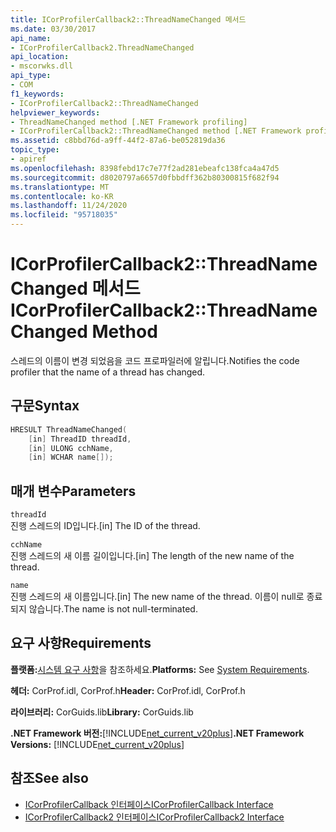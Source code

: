 ```yaml
---
title: ICorProfilerCallback2::ThreadNameChanged 메서드
ms.date: 03/30/2017
api_name:
- ICorProfilerCallback2.ThreadNameChanged
api_location:
- mscorwks.dll
api_type:
- COM
f1_keywords:
- ICorProfilerCallback2::ThreadNameChanged
helpviewer_keywords:
- ThreadNameChanged method [.NET Framework profiling]
- ICorProfilerCallback2::ThreadNameChanged method [.NET Framework profiling]
ms.assetid: c8bbd76d-a9ff-44f2-87a6-be052819da36
topic_type:
- apiref
ms.openlocfilehash: 8398febd17c7e77f2ad281ebeafc138fca4a47d5
ms.sourcegitcommit: d8020797a6657d0fbbdff362b80300815f682f94
ms.translationtype: MT
ms.contentlocale: ko-KR
ms.lasthandoff: 11/24/2020
ms.locfileid: "95718035"
---
```

# <a name="icorprofilercallback2threadnamechanged-method"></a><span data-ttu-id="d6962-102">ICorProfilerCallback2::ThreadNameChanged 메서드</span><span class="sxs-lookup"><span data-stu-id="d6962-102">ICorProfilerCallback2::ThreadNameChanged Method</span></span>

<span data-ttu-id="d6962-103">스레드의 이름이 변경 되었음을 코드 프로파일러에 알립니다.</span><span class="sxs-lookup"><span data-stu-id="d6962-103">Notifies the code profiler that the name of a thread has changed.</span></span>  
  
## <a name="syntax"></a><span data-ttu-id="d6962-104">구문</span><span class="sxs-lookup"><span data-stu-id="d6962-104">Syntax</span></span>  
  
```cpp  
HRESULT ThreadNameChanged(  
    [in] ThreadID threadId,  
    [in] ULONG cchName,  
    [in] WCHAR name[]);  
```  
  
## <a name="parameters"></a><span data-ttu-id="d6962-105">매개 변수</span><span class="sxs-lookup"><span data-stu-id="d6962-105">Parameters</span></span>  

 `threadId`  
 <span data-ttu-id="d6962-106">진행 스레드의 ID입니다.</span><span class="sxs-lookup"><span data-stu-id="d6962-106">[in] The ID of the thread.</span></span>  
  
 `cchName`  
 <span data-ttu-id="d6962-107">진행 스레드의 새 이름 길이입니다.</span><span class="sxs-lookup"><span data-stu-id="d6962-107">[in] The length of the new name of the thread.</span></span>  
  
 `name`  
 <span data-ttu-id="d6962-108">진행 스레드의 새 이름입니다.</span><span class="sxs-lookup"><span data-stu-id="d6962-108">[in] The new name of the thread.</span></span> <span data-ttu-id="d6962-109">이름이 null로 종료 되지 않습니다.</span><span class="sxs-lookup"><span data-stu-id="d6962-109">The name is not null-terminated.</span></span>  
  
## <a name="requirements"></a><span data-ttu-id="d6962-110">요구 사항</span><span class="sxs-lookup"><span data-stu-id="d6962-110">Requirements</span></span>  

 <span data-ttu-id="d6962-111">**플랫폼:**[시스템 요구 사항](../../get-started/system-requirements.md)을 참조하세요.</span><span class="sxs-lookup"><span data-stu-id="d6962-111">**Platforms:** See [System Requirements](../../get-started/system-requirements.md).</span></span>  
  
 <span data-ttu-id="d6962-112">**헤더:** CorProf.idl, CorProf.h</span><span class="sxs-lookup"><span data-stu-id="d6962-112">**Header:** CorProf.idl, CorProf.h</span></span>  
  
 <span data-ttu-id="d6962-113">**라이브러리:** CorGuids.lib</span><span class="sxs-lookup"><span data-stu-id="d6962-113">**Library:** CorGuids.lib</span></span>  
  
 <span data-ttu-id="d6962-114">**.NET Framework 버전:**[!INCLUDE[net_current_v20plus](../../../../includes/net-current-v20plus-md.md)]</span><span class="sxs-lookup"><span data-stu-id="d6962-114">**.NET Framework Versions:** [!INCLUDE[net_current_v20plus](../../../../includes/net-current-v20plus-md.md)]</span></span>  
  
## <a name="see-also"></a><span data-ttu-id="d6962-115">참조</span><span class="sxs-lookup"><span data-stu-id="d6962-115">See also</span></span>

- [<span data-ttu-id="d6962-116">ICorProfilerCallback 인터페이스</span><span class="sxs-lookup"><span data-stu-id="d6962-116">ICorProfilerCallback Interface</span></span>](icorprofilercallback-interface.md)
- [<span data-ttu-id="d6962-117">ICorProfilerCallback2 인터페이스</span><span class="sxs-lookup"><span data-stu-id="d6962-117">ICorProfilerCallback2 Interface</span></span>](icorprofilercallback2-interface.md)
